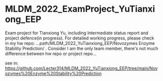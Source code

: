 # MLDM_2022_ExamProject_YuTianxiong_EEP


Exam project for Tianxiong Yu, including Intermediate status report and project defence(in progress). For detailed working progress, please check in my hw repo:
...path/MLDM_2022_YuTianxiong_EEP/Novozymes Enzyme Stability Prediction/ . Consider I am the only team member, there's not much difference between hw repo or project repo...

see in: https://github.com/Lecter314/MLDM_2022_YuTianxiong_EEP/tree/main/Novozymes%20Enzyme%20Stability%20Prediction

